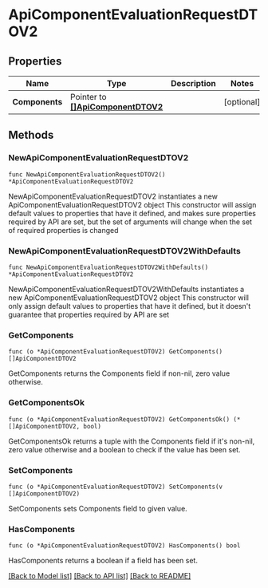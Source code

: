 # ApiComponentEvaluationRequestDTOV2

## Properties

Name | Type | Description | Notes
------------ | ------------- | ------------- | -------------
**Components** | Pointer to [**[]ApiComponentDTOV2**](ApiComponentDTOV2.md) |  | [optional] 

## Methods

### NewApiComponentEvaluationRequestDTOV2

`func NewApiComponentEvaluationRequestDTOV2() *ApiComponentEvaluationRequestDTOV2`

NewApiComponentEvaluationRequestDTOV2 instantiates a new ApiComponentEvaluationRequestDTOV2 object
This constructor will assign default values to properties that have it defined,
and makes sure properties required by API are set, but the set of arguments
will change when the set of required properties is changed

### NewApiComponentEvaluationRequestDTOV2WithDefaults

`func NewApiComponentEvaluationRequestDTOV2WithDefaults() *ApiComponentEvaluationRequestDTOV2`

NewApiComponentEvaluationRequestDTOV2WithDefaults instantiates a new ApiComponentEvaluationRequestDTOV2 object
This constructor will only assign default values to properties that have it defined,
but it doesn't guarantee that properties required by API are set

### GetComponents

`func (o *ApiComponentEvaluationRequestDTOV2) GetComponents() []ApiComponentDTOV2`

GetComponents returns the Components field if non-nil, zero value otherwise.

### GetComponentsOk

`func (o *ApiComponentEvaluationRequestDTOV2) GetComponentsOk() (*[]ApiComponentDTOV2, bool)`

GetComponentsOk returns a tuple with the Components field if it's non-nil, zero value otherwise
and a boolean to check if the value has been set.

### SetComponents

`func (o *ApiComponentEvaluationRequestDTOV2) SetComponents(v []ApiComponentDTOV2)`

SetComponents sets Components field to given value.

### HasComponents

`func (o *ApiComponentEvaluationRequestDTOV2) HasComponents() bool`

HasComponents returns a boolean if a field has been set.


[[Back to Model list]](../README.md#documentation-for-models) [[Back to API list]](../README.md#documentation-for-api-endpoints) [[Back to README]](../README.md)


